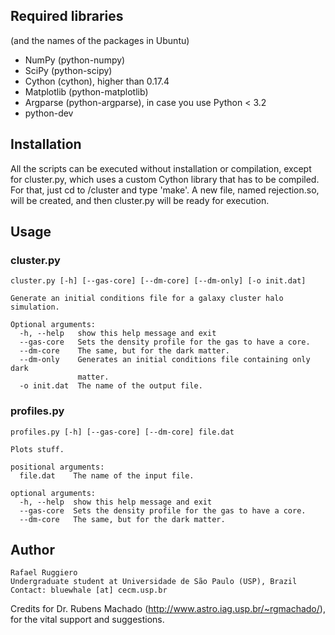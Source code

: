 ## Required libraries
(and the names of the packages in Ubuntu)
 
* NumPy (python-numpy)
* SciPy (python-scipy)
* Cython (cython), higher than 0.17.4
* Matplotlib (python-matplotlib)
* Argparse (python-argparse), in case you use Python < 3.2
* python-dev


## Installation

All the scripts can be executed without installation or compilation,
except for cluster.py, which uses a custom Cython library that has to
be compiled. For that, just cd to /cluster and type 'make'. A new file,
named rejection.so, will be created, and then cluster.py will be ready
for execution.


## Usage

### cluster.py

    cluster.py [-h] [--gas-core] [--dm-core] [--dm-only] [-o init.dat]

    Generate an initial conditions file for a galaxy cluster halo simulation.

    Optional arguments:
      -h, --help   show this help message and exit
      --gas-core   Sets the density profile for the gas to have a core.
      --dm-core    The same, but for the dark matter.
      --dm-only    Generates an initial conditions file containing only dark
                   matter.
      -o init.dat  The name of the output file.

### profiles.py

    profiles.py [-h] [--gas-core] [--dm-core] file.dat

    Plots stuff.

    positional arguments:
      file.dat    The name of the input file.

    optional arguments:
      -h, --help  show this help message and exit
      --gas-core  Sets the density profile for the gas to have a core.
      --dm-core   The same, but for the dark matter.


## Author

    Rafael Ruggiero
    Undergraduate student at Universidade de São Paulo (USP), Brazil
    Contact: bluewhale [at] cecm.usp.br

Credits for Dr. Rubens Machado (http://www.astro.iag.usp.br/~rgmachado/),
for the vital support and suggestions.

